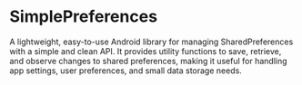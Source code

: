 # SimplePreferences
A lightweight, easy-to-use Android library for managing SharedPreferences with a simple and clean API. It provides utility functions to save, retrieve, and observe changes to shared preferences, making it useful for handling app settings, user preferences, and small data storage needs.
